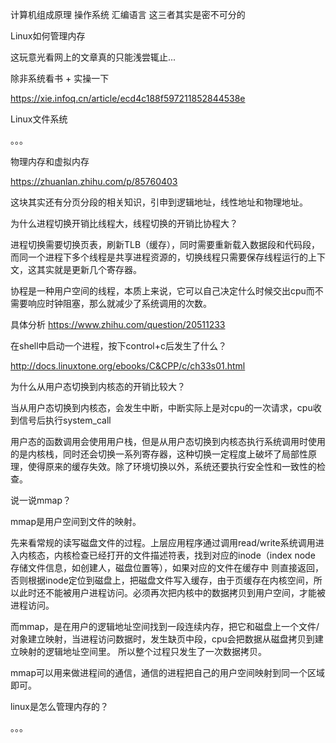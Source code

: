 计算机组成原理 操作系统  汇编语言 这三者其实是密不可分的


Linux如何管理内存

这玩意光看网上的文章真的只能浅尝辄止...

除非系统看书 + 实操一下

https://xie.infoq.cn/article/ecd4c188f597211852844538e





Linux文件系统

。。。



物理内存和虚拟内存

https://zhuanlan.zhihu.com/p/85760403

这块其实还有分页分段的相关知识，引申到逻辑地址，线性地址和物理地址。



为什么进程切换开销比线程大，线程切换的开销比协程大？

进程切换需要切换页表，刷新TLB（缓存），同时需要重新载入数据段和代码段，而同一个进程下多个线程是共享进程资源的，切换线程只需要保存线程运行的上下文，这其实就是更新几个寄存器。

协程是一种用户空间的线程，本质上来说，它可以自己决定什么时候交出cpu而不需要响应时钟阻塞，那么就减少了系统调用的次数。

具体分析 https://www.zhihu.com/question/20511233



在shell中启动一个进程，按下control+c后发生了什么？

http://docs.linuxtone.org/ebooks/C&CPP/c/ch33s01.html



为什么从用户态切换到内核态的开销比较大？

当从用户态切换到内核态，会发生中断，中断实际上是对cpu的一次请求，cpu收到信号后执行system_call

用户态的函数调用会使用用户栈，但是从用户态切换到内核态执行系统调用时使用的是内核栈，同时还会切换一系列寄存器，这种切换一定程度上破坏了局部性原理，使得原来的缓存失效。除了环境切换以外，系统还要执行安全性和一致性的检查。



说一说mmap？

mmap是用户空间到文件的映射。

先来看常规的读写磁盘文件的过程。上层应用程序通过调用read/write系统调用进入内核态，内核检查已经打开的文件描述符表，找到对应的inode（index node 存储文件信息，如创建人，磁盘位置等），如果对应的文件在缓存中 则直接返回，否则根据inode定位到磁盘上，把磁盘文件写入缓存，由于页缓存在内核空间，所以此时还不能被用户进程访问。必须再次把内核中的数据拷贝到用户空间，才能被进程访问。

而mmap，是在用户的逻辑地址空间找到一段连续内存，把它和磁盘上一个文件/对象建立映射，当进程访问数据时，发生缺页中段，cpu会把数据从磁盘拷贝到建立映射的逻辑地址空间里。 所以整个过程只发生了一次数据拷贝。

mmap可以用来做进程间的通信，通信的进程把自己的用户空间映射到同一个区域即可。





linux是怎么管理内存的？

。。。